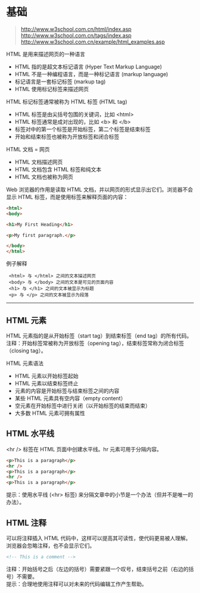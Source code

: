 <!-- HTML.md --- 
;; 
;; Description: 
;; Author: Hongyi Wu(吴鸿毅)
;; Email: wuhongyi@qq.com 
;; Created: 五 6月 16 16:14:43 2017 (+0800)
;; Last-Updated: 四 5月 23 21:34:47 2019 (+0800)
;;           By: Hongyi Wu(吴鸿毅)
;;     Update #: 12
;; URL: http://wuhongyi.cn -->

# 基础

> http://www.w3school.com.cn/html/index.asp  
> http://www.w3school.com.cn/tags/index.asp  
> http://www.w3school.com.cn/example/html_examples.asp  


HTML 是用来描述网页的一种语言  
- HTML 指的是超文本标记语言 (Hyper Text Markup Language)
- HTML 不是一种编程语言，而是一种标记语言 (markup language)
- 标记语言是一套标记标签 (markup tag)
- HTML 使用标记标签来描述网页


HTML 标记标签通常被称为 HTML 标签 (HTML tag)  
- HTML 标签是由尖括号包围的关键词，比如 \<html\>
- HTML 标签通常是成对出现的，比如 \<b\> 和 \</b\>
- 标签对中的第一个标签是开始标签，第二个标签是结束标签
- 开始和结束标签也被称为开放标签和闭合标签


HTML 文档 = 网页  
- HTML 文档描述网页
- HTML 文档包含 HTML 标签和纯文本
- HTML 文档也被称为网页

Web 浏览器的作用是读取 HTML 文档，并以网页的形式显示出它们。浏览器不会显示 HTML 标签，而是使用标签来解释页面的内容：

```html
<html>
<body>

<h1>My First Heading</h1>

<p>My first paragraph.</p>

</body>
</html>
```

例子解释   
```text
 <html> 与 </html> 之间的文本描述网页
 <body> 与 </body> 之间的文本是可见的页面内容
 <h1> 与 </h1> 之间的文本被显示为标题
 <p> 与 </p> 之间的文本被显示为段落
```

----

## HTML 元素

HTML 元素指的是从开始标签（start tag）到结束标签（end tag）的所有代码。注释：开始标签常被称为开放标签（opening tag），结束标签常称为闭合标签（closing tag）。

HTML 元素语法  
- HTML 元素以开始标签起始
- HTML 元素以结束标签终止
- 元素的内容是开始标签与结束标签之间的内容
- 某些 HTML 元素具有空内容（empty content）
- 空元素在开始标签中进行关闭（以开始标签的结束而结束）
- 大多数 HTML 元素可拥有属性





## HTML 水平线
\<hr /\> 标签在 HTML 页面中创建水平线。hr 元素可用于分隔内容。

```html
<p>This is a paragraph</p>
<hr />
<p>This is a paragraph</p>
<hr />
<p>This is a paragraph</p>
```

提示：使用水平线 (\<hr\> 标签) 来分隔文章中的小节是一个办法（但并不是唯一的办法）。


## HTML 注释
可以将注释插入 HTML 代码中，这样可以提高其可读性，使代码更易被人理解。浏览器会忽略注释，也不会显示它们。

```html
<!-- This is a comment -->
```

注释：开始括号之后（左边的括号）需要紧跟一个叹号，结束括号之前（右边的括号）不需要。   
提示：合理地使用注释可以对未来的代码编辑工作产生帮助。


<!-- HTML.md ends here -->
